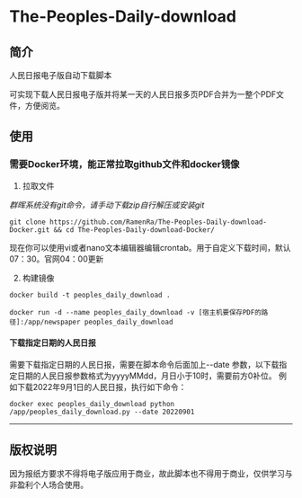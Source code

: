 # The-Peoples-Daily-download

## 简介
人民日报电子版自动下载脚本

可实现下载人民日报电子版并将某一天的人民日报多页PDF合并为一整个PDF文件，方便阅览。

## 使用

### 需要Docker环境，能正常拉取github文件和docker镜像

1. 拉取文件

*群晖系统没有git命令，请手动下载zip自行解压或安装git*
```
git clone https://github.com/RamenRa/The-Peoples-Daily-download-Docker.git && cd The-Peoples-Daily-download-Docker/
```
现在你可以使用vi或者nano文本编辑器编辑crontab。用于自定义下载时间，默认07：30。官网04：00更新

2. 构建镜像
```
docker build -t peoples_daily_download .

docker run -d --name peoples_daily_download -v [宿主机要保存PDF的路径]:/app/newspaper peoples_daily_download
```

#### 下载指定日期的人民日报

需要下载指定日期的人民日报，需要在脚本命令后面加上--date 参数，以下载指定日期的人民日报参数格式为yyyyMMdd，月日小于10时，需要前方0补位。
例如下载2022年9月1日的人民日报，执行如下命令：
```shell
docker exec peoples_daily_download python /app/peoples_daily_download.py --date 20220901
```

--------------------------

## 版权说明
因为报纸方要求不得将电子版应用于商业，故此脚本也不得用于商业，仅供学习与非盈利个人场合使用。


